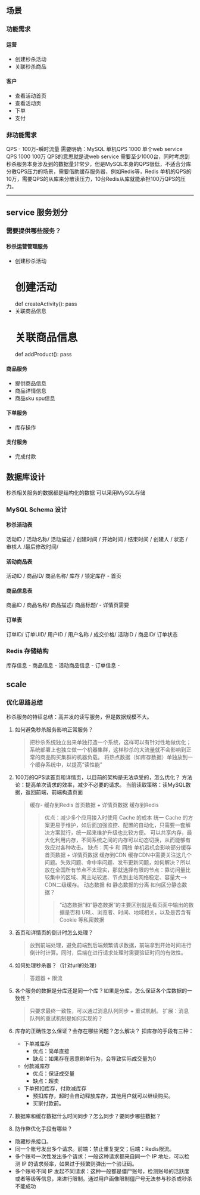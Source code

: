 ## 场景
### 功能需求
#### 运营
- 创建秒杀活动
- 关联秒杀商品
#### 客户
- 查看活动首页
- 查看活动页
- 下单
- 支付
### 非功能需求
QPS - 100万-瞬时流量
需要明确：MySQL 单机QPS 1000 
单个web service QPS 1000
100万 QPS的意思就是说web service 需要至少1000台，同时考虑到秒杀服务本身涉及到的数据量非常少，但是MySQL本身的QPS很低，不适合分库分散QPS压力的场景，需要借助缓存服务器，例如Redis等，Redis 单机的QPS的10万，需要QPS的从库来分散读压力，10台Redis从库就能承担100万QPS的压力。

---- 
## service 服务划分
### 需要提供哪些服务？
#### 秒杀运营管理服务
- 创建秒杀活动
	# 创建活动
	def createActivity():
		pass
- 关联商品信息
	# 关联商品信息
	def addProduct():
		pass
#### 商品服务
- 提供商品信息
- 商品详情信息
- 商品sku spu信息
#### 下单服务
- 库存操作
#### 支付服务
- 完成付款
## 数据库设计
秒杀相关服务的数据都是结构化的数据
可以采用MySQL存储
### MySQL Schema 设计
#### 秒杀活动表
活动ID / 活动名称/ 活动描述 / 创建时间 / 开始时间 / 结束时间 / 创建人 / 状态 / 审核人 /最后修改时间/ 
#### 活动商品表
活动ID / 商品ID/ 商品名称/ 库存 /  锁定库存 - 首页
#### 商品信息表
商品ID / 商品名称/ 商品描述/ 商品标题/ - 详情页需要
#### 订单表
订单ID/ 订单UID/ 用户ID / 用户名称 / 成交价格/ 活动ID / 商品ID/ 订单状态
### Redis 存储结构
库存信息 - 
商品信息 - 
活动商品信息 - 
订单信息 - 
## scale
### 优化思路总结


秒杀服务的特征总结：高并发的读写服务，但是数据规模不大。
1. 如何避免秒杀服务影响正常服务？
	> 把秒杀系统独立出来单独打造一个系统，这样可以有针对性地做优化；
	> 系统部署上也独立做一个机器集群，这样秒杀的大流量就不会影响到正常的商品购买集群的机器负载。
	> 将热点数据（如库存数据）单独放到一个缓存系统中，以提高“读性能”
	> 
2. 100万的QPS读首页和详情页，以目前的架构是无法承受的，怎么优化？
	方法论：提高单次请求的效率，减少不必要的请求。
	当前读取策略：读MySQL数据，返回前端，前端构造页面
	> 缓存- 缓存到Redis
	> 首页数据 + 详情页数据 缓存到Redis
	> > 优点：减少多个应用接入时使用 Cache 的成本
	> > 统一 Cache 的方案更易于维护，如后面加强监控、配置的自动化，只需要一套解决方案就行，统一起来维护升级也比较方便。
	> > 可以共享内存，最大化利用内存，不同系统之间的内存可以动态切换，从而能够有效应对各种攻击。
	> > 缺点：网卡 和 网络
	> > 单机宕机会影响部分缓存
	> 首页数据 + 详情页数据 缓存到CDN
	> > 缓存CDN中需要关注这几个问题。失效问题、命中率问题、发布更新问题，如何解决？所以放在全国所有节点不太现实，那就选择有限的节点：靠访问量比较集中的区域、离主站较远、节点到主站网络稳定、容量大—\> CDN二级缓存。
	> 动态数据 和 静态数据的分离
	> > 如何区分静态数据？
	> > > “动态数据”和“静态数据”的主要区别就是看页面中输出的数据是否和 URL、浏览者、时间、地域相关，以及是否含有 Cookie 等私密数据

3. 首页和详情页的倒计时怎么处理？
	> 放到前端处理，避免前端到后端频繁请求数据，前端拿到开始时间进行倒计时计算。同时，后端在进行请求处理时需要验证时间的有效性。
5. 如何处理秒杀器？（针对url的处理）
	> 答题器 + 限流
5. 各个服务的数据是分库还是同一个库？如果是分库，怎么保证各个库数据的一致性？
	> 只要求最终一致性，可以通过消息队列同步 + 重试机制。
	> 扩展：消息队列的重试机制是如何实现的？

6. 库存的正确性怎么保证？会存在哪些问题？怎么解决？
	扣库存的手段有三种：
	- 下单减库存
		- 优点：简单直接
		- 缺点：如果存在恶意刷单行为，会导致实际成交量为0
	- 付款减库存
		- 优点：保证成交量
		- 缺点：超卖
	- 下单预扣库存，付款减库存
		- 预扣库存，超时会自动释放库存，其他用户就可以继续购买。
		- 买家付款前。

7. 数据库和缓存数据什么时间同步？怎么同步？要同步哪些数据？
8. 防作弊优化手段有哪些？
- 隐藏秒杀接口。
- 同一个账号发出多个请求。前端：禁止重复提交；后端：Redis限流。
- 多个账号一次性发出多个请求：一般这种请求都来自同一个 IP 地址，可以检测 IP 的请求频率，如果过于频繁则弹出一个验证码。
- 多个账号不同 IP 发起不同请求：这种一般都是僵尸账号，检测账号的活跃度或者等级等信息，来进行限制。通过用户画像限制僵尸号无法参与秒杀或秒杀不能成功




